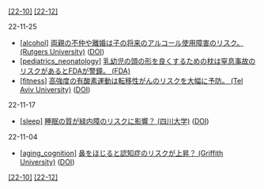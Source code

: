 [\[22-10\]](2210.md) [\[22-12\]](2212.md)

22-11-25
* [\[alcohol\]](alcohol.md) [両親の不仲や離婚は子の将来のアルコール使用障害のリスク。 (Rutgers University)](https://www.rutgers.edu/news/parental-discord-may-be-indicator-childrens-genetic-risk-future-alcohol-misuse) ([DOI](https://dx.doi.org/10.1038/s41380-022-01816-z))
* [\[pediatrics_neonatology\]](pediatrics_neonatology.md) [乳幼児の頭の形を良くするための枕は窒息事故のリスクがあるとFDAが警鐘。 (FDA)](https://www.fda.gov/medical-devices/safety-communications/do-not-use-infant-head-shaping-pillows-prevent-or-treat-any-medical-condition-fda-safety)
* [\[fitness\]](fitness.md) [高強度の有酸素運動は転移性がんのリスクを大幅に予防。 (Tel Aviv University)](https://english.tau.ac.il/exercise_defeats_cancer_2022) ([DOI](https://dx.doi.org/10.1158/0008-5472.CAN-22-0237))

22-11-17
* [\[sleep\]](sleep.md) [睡眠の質が緑内障のリスクに影響？ (四川大学)](http://www.qlifepro.com/news/20221114/glaucoma-sleep-behaviour.html) ([DOI](http://dx.doi.org/10.1136/bmjopen-2022-063676))

22-11-04
* [\[aging_cognition\]](aging_cognition.md) [鼻をほじると認知症のリスクが上昇？ (Griffith University)](https://news.griffith.edu.au/2022/10/28/new-research-suggests-nose-picking-could-increase-risk-for-alzheimers-and-dementia/) ([DOI](https://dx.doi.org/10.1038/s41598-022-20674-x))

[\[22-10\]](2210.md) [\[22-12\]](2212.md)
